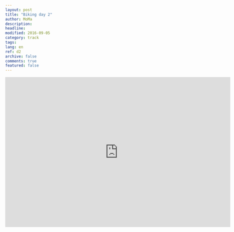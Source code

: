 ```yaml
---
layout: post
title: "Biking day 2"
author: MoMa
description: 
headline: 
modified: 2016-09-05
category: track
tags: 
lang: en
ref: d2
archive: false
comments: true
featured: false
---
```



<iframe width="720" height="480" src="http://track-kit.net/maps_s3/?v=embed&track=229805.gpx" frameborder="0" allowfullscreen></iframe>